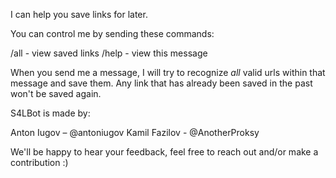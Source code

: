 I can help you save links for later.

You can control me by sending these commands:

/all - view saved links
/help - view this message

When you send me a message, I will try to recognize *all* valid urls within that message and save them. Any link that has already been saved in the past won't be saved again.

S4LBot is made by:

Anton Iugov – @antoniugov
Kamil Fazilov - @AnotherProksy

We'll be happy to hear your feedback, feel free to reach out and/or make a contribution :)